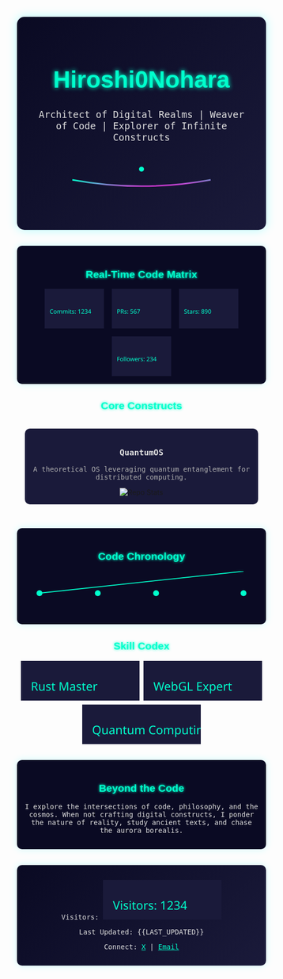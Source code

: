 <!-- Hiroshi0Nohara's GitHub Profile README -->
<!-- A cyber-futuristic masterpiece leveraging markdown, HTML, CSS, JS, SVGs, and GitHub Actions -->

<!-- Hero Section -->
<div align="center" style="position: relative; overflow: hidden; padding: 2rem; background: linear-gradient(135deg, #0a0a23 0%, #1a1a3a 100%); border-radius: 15px; box-shadow: 0 0 20px rgba(0, 255, 255, 0.3);">
  <h1 style="font-family: 'Orbitron', sans-serif; font-size: 3rem; color: #00ffcc; text-shadow: 0 0 10px #00ffcc;">Hiroshi0Nohara</h1>
  <p style="font-family: 'Roboto Mono', monospace; font-size: 1.2rem; color: #e0e0e0; margin: 0.5rem 0;">Architect of Digital Realms | Weaver of Code | Explorer of Infinite Constructs</p>
  
  <!-- Animated SVG Hero Visual -->
  <svg width="300" height="100" viewBox="0 0 300 100" style="margin: 1rem 0;">
    <defs>
      <linearGradient id="glow" x1="0%" y1="0%" x2="100%" y2="100%">
        <stop offset="0%" style="stop-color:#00ffcc;stop-opacity:1" />
        <stop offset="100%" style="stop-color:#ff00cc;stop-opacity:1" />
      </linearGradient>
    </defs>
    <path d="M10,50 Q150,10 290,50" stroke="url(#glow)" stroke-width="3" fill="none">
      <animate attributeName="d" values="M10,50 Q150,10 290,50;M10,50 Q150,90 290,50;M10,50 Q150,10 290,50" dur="5s" repeatCount="indefinite" />
    </path>
    <circle cx="150" cy="50" r="5" fill="#00ffcc">
      <animate attributeName="cy" values="50;10;90;50" dur="5s" repeatCount="indefinite" />
    </circle>
  </svg>
</div>

<!-- Stats Dashboard -->
<div align="center" style="margin: 2rem 0; padding: 1rem; background: #0a0a23; border-radius: 10px; box-shadow: 0 0 15px rgba(0, 255, 255, 0.2);">
  <h2 style="font-family: 'Orbitron', sans-serif; color: #00ffcc; text-shadow: 0 0 5px #00ffcc;">Real-Time Code Matrix</h2>
  <div style="display: flex; flex-wrap: wrap; justify-content: center; gap: 1rem;">
    <img src="https://github.com/Hiroshi0Nohara/Hiroshi0Nohara/blob/main/assets/commits.svg?raw=true" alt="Commits" style="height: 80px;" />
    <img src="https://github.com/Hiroshi0Nohara/Hiroshi0Nohara/blob/main/assets/prs.svg?raw=true" alt="PRs" style="height: 80px;" />
    <img src="https://github.com/Hiroshi0Nohara/Hiroshi0Nohara/blob/main/assets/stars.svg?raw=true" alt="Stars" style="height: 80px;" />
    <img src="https://github.com/Hiroshi0Nohara/Hiroshi0Nohara/blob/main/assets/followers.svg?raw=true" alt="Followers" style="height: 80px;" />
  </div>
</div>

<!-- Pinned Repos Showcase -->
<div align="center" style="margin: 2rem 0;">
  <h2 style="font-family: 'Orbitron', sans-serif; color: #00ffcc; text-shadow: 0 0 5px #00ffcc;">Core Constructs</h2>
  <div style="display: grid; grid-template-columns: repeat(auto-fit, minmax(300px, 1fr)); gap: 1rem; padding: 1rem;">
    <!-- Repo Card Example -->
    <div style="background: #1a1a3a; border-radius: 10px; padding: 1rem; transition: transform 0.3s, box-shadow 0.3s; cursor: pointer;" onmouseover="this.style.transform='scale(1.05)'; this.style.boxShadow='0 0 20px rgba(0, 255, 255, 0.4)';" onmouseout="this.style.transform='scale(1)'; this.style.boxShadow='none';">
      <h3 style="font-family: 'Roboto Mono', monospace; color: #e0e0e0;">QuantumOS</h3>
      <p style="font-family: 'Roboto Mono', monospace; color: #b0b0b0;">A theoretical OS leveraging quantum entanglement for distributed computing.</p>
      <img src="https://github.com/Hiroshi0Nohara/Hiroshi0Nohara/blob/main/assets/repo-stats-quantumos.svg?raw=true" alt="Repo Stats" style="width: 100%; height: auto;" />
    </div>
    <!-- Add more repo cards as needed -->
  </div>
</div>

<!-- Interactive Timeline -->
<div align="center" style="margin: 2rem 0; padding: 1rem; background: #0a0a23; border-radius: 10px; box-shadow: 0 0 15px rgba(0, 255, 255, 0.2);">
  <h2 style="font-family: 'Orbitron', sans-serif; color: #00ffcc; text-shadow: 0 0 5px #00ffcc;">Code Chronology</h2>
  <svg width="100%" height="150" viewBox="0 0 800 150" style="max-width: 800px;">
    <line x1="50" y1="75" x2="750" y1="75" stroke="#00ffcc" stroke-width="3" />
    <circle cx="50" cy="75" r="10" fill="#00ffcc">
      <title>2018: Began Coding</title>
    </circle>
    <circle cx="250" cy="75" r="10" fill="#00ffcc">
      <title>2020: First Open-Source Contribution</title>
    </circle>
    <circle cx="450" cy="75" r="10" fill="#00ffcc">
      <title>2023: Launched QuantumOS</title>
    </circle>
    <circle cx="750" cy="75" r="10" fill="#00ffcc">
      <title>2025: Global Hackathon Winner</title>
    </circle>
  </svg>
</div>

<!-- Custom Badges -->
<div align="center" style="margin: 2rem 0;">
  <h2 style="font-family: 'Orbitron', sans-serif; color: #00ffcc; text-shadow: 0 0 5px #00ffcc;">Skill Codex</h2>
  <div style="display: flex; flex-wrap: wrap; justify-content: center; gap: 0.5rem;">
    <img src="https://github.com/Hiroshi0Nohara/Hiroshi0Nohara/blob/main/assets/badge-rust.svg?raw=true" alt="Rust Master" />
    <img src="https://github.com/Hiroshi0Nohara/Hiroshi0Nohara/blob/main/assets/badge-webgl.svg?raw=true" alt="WebGL Expert" />
    <img src="https://github.com/Hiroshi0Nohara/Hiroshi0Nohara/blob/main/assets/badge-quantum.svg?raw=true" alt="Quantum Computing" />
  </div>
</div>

<!-- Beyond the Code -->
<div align="center" style="margin: 2rem 0; padding: 1rem; background: #0a0a23; border-radius: 10px; box-shadow: 0 0 15px rgba(0, 255, 255, 0.2);">
  <h2 style="font-family: 'Orbitron', sans-serif; color: #00ffcc; text-shadow: 0 0 5px #00ffcc;">Beyond the Code</h2>
  <p style="font-family: 'Roboto Mono', monospace; color: #e0e0e0; max-width: 600px;">I explore the intersections of code, philosophy, and the cosmos. When not crafting digital constructs, I ponder the nature of reality, study ancient texts, and chase the aurora borealis.</p>
</div>

<!-- Footer -->
<div align="center" style="margin: 2rem 0; padding: 1rem; background: linear-gradient(135deg, #0a0a23 0%, #1a1a3a 100%); border-radius: 10px; box-shadow: 0 0 15px rgba(0, 255, 255, 0.2);">
  <p style="font-family: 'Roboto Mono', monospace; color: #e0e0e0;">Visitors: <img src="https://github.com/Hiroshi0Nohara/Hiroshi0Nohara/blob/main/assets/visitor-count.svg?raw=true" alt="Visitor Count" /></p>
  <p style="font-family: 'Roboto Mono', monospace; color: #e0e0e0;">Last Updated: <span id="last-updated">{{LAST_UPDATED}}</span></p>
  <p style="font-family: 'Roboto Mono', monospace; color: #e0e0e0;">Connect: <a href="https://x.com/Hiroshi0Nohara" style="color: #00ffcc;">X</a> | <a href="mailto:hiroshi@example.com" style="color: #00ffcc;">Email</a></p>
</div>

<!-- JavaScript for Dynamic Updates -->
<script>
  document.getElementById('last-updated').textContent = new Date().toUTCString();
</script>

<!-- External Fonts -->
<link href="https://fonts.googleapis.com/css2?family=Orbitron:wght@700&family=Roboto+Mono&display=swap" rel="stylesheet">
